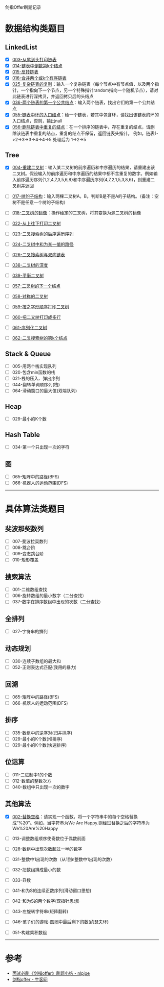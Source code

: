 剑指Offer刷题记录

# 数据结构类题目

## LinkedList

- [x] [003-从尾到头打印链表](https://github.com/SouthBegonia/Computer-Course/blob/master/Offer/OfferCode/DataStructure_LinkedList_003.cs)
- [x] [014-链表中倒数第k个结点](https://github.com/SouthBegonia/Computer-Course/blob/master/Offer/OfferCode/DataStructure_LinkedList_014.cs)
- [x] [015-反转链表](https://github.com/SouthBegonia/Computer-Course/blob/master/Offer/OfferCode/DataStructure_LinkedList_015.cs)
- [x] [016-合并两个或k个有序链表](https://github.com/SouthBegonia/Computer-Course/blob/master/Offer/OfferCode/DataStructure_LinkedList_016.cs)
- [x] [025-复杂链表的复制](https://github.com/SouthBegonia/Computer-Course/blob/master/Offer/OfferCode/DataStructure_LinkedList_025.cs)：输入一个复杂链表（每个节点中有节点值，以及两个指针，一个指向下一个节点，另一个特殊指针random指向一个随机节点），请对此链表进行深拷贝，并返回拷贝后的头结点
- [x] [036-两个链表的第一个公共结点](https://github.com/SouthBegonia/Computer-Course/blob/master/Offer/OfferCode/DataStructure_LinkedList_036.cs)：输入两个链表，找出它们的第一个公共结点
- [x] [055-链表中环的入口结点](https://github.com/SouthBegonia/Computer-Course/blob/master/Offer/OfferCode/DataStructure_LinkedList_055.cs)：给一个链表，若其中包含环，请找出该链表的环的入口结点，否则，输出null
- [x] [056-删除链表中重复的结点](https://github.com/SouthBegonia/Computer-Course/blob/master/Offer/OfferCode/DataStructure_LinkedList_056.cs)：在一个排序的链表中，存在重复的结点，请删除该链表中重复的结点，重复的结点不保留，返回链表头指针。 例如，链表1->2->3->3->4->4->5 处理后为 1->2->5

## Tree

- [x] [004-重建二叉树](https://github.com/SouthBegonia/Computer-Course/blob/master/Offer/Tree/DataStructure_Tree_004.cs)：输入某二叉树的前序遍历和中序遍历的结果，请重建出该二叉树。假设输入的前序遍历和中序遍历的结果中都不含重复的数字。例如输入前序遍历序列{1,2,4,7,3,5,6,8}和中序遍历序列{4,7,2,1,5,3,8,6}，则重建二叉树并返回

- [ ] [017-树的子结构](https://github.com/SouthBegonia/Computer-Course/blob/master/Offer/Tree/DataStructure_Tree_017.cs)：输入两棵二叉树A，B，判断B是不是A的子结构。（备注：空树不是任意一个树的子结构）
- [ ] [018-二叉树的镜像](https://github.com/SouthBegonia/Computer-Course/blob/master/Offer/Tree/DataStructure_Tree_018.cs)：操作给定的二叉树，将其变换为源二叉树的镜像
- [ ] [022-从上往下打印二叉树](https://github.com/SouthBegonia/Computer-Course/blob/master/Offer/Tree/DataStructure_Tree_022.cs)
- [ ] [023-二叉搜索树的后序遍历序列](https://github.com/SouthBegonia/Computer-Course/blob/master/Offer/Tree/DataStructure_Tree_023.cs)
- [ ] [024-二叉树中和为某一值的路径](https://github.com/SouthBegonia/Computer-Course/blob/master/Offer/Tree/DataStructure_Tree_024.cs)
- [ ] [026-二叉搜索树与双向链表](https://github.com/SouthBegonia/Computer-Course/blob/master/Offer/Tree/DataStructure_Tree_026.cs)
- [ ] [038-二叉树的深度](https://github.com/SouthBegonia/Computer-Course/blob/master/Offer/Tree/DataStructure_Tree_038.cs)
- [ ] [039-平衡二叉树](https://github.com/SouthBegonia/Computer-Course/blob/master/Offer/Tree/DataStructure_Tree_039.cs)
- [ ] [057-二叉树的下一个结点](https://github.com/SouthBegonia/Computer-Course/blob/master/Offer/Tree/DataStructure_Tree_057.cs)
- [ ] [058-对称的二叉树](https://github.com/SouthBegonia/Computer-Course/blob/master/Offer/Tree/DataStructure_Tree_058.cs)
- [ ] [059-按之字形顺序打印二叉树](https://github.com/SouthBegonia/Computer-Course/blob/master/Offer/Tree/DataStructure_Tree_059.cs)
- [ ] [060-把二叉树打印成多行](https://github.com/SouthBegonia/Computer-Course/blob/master/Offer/Tree/DataStructure_Tree_060.cs)
- [ ] [061-序列化二叉树](https://github.com/SouthBegonia/Computer-Course/blob/master/Offer/Tree/DataStructure_Tree_061.cs)
- [ ] [062-二叉搜索树的第k个结点](https://github.com/SouthBegonia/Computer-Course/blob/master/Offer/Tree/DataStructure_Tree_062.cs)

## Stack & Queue

- [ ] 005-用两个栈实现队列
- [ ] 020-包含min函数的栈
- [ ] 021-栈的压入、弹出序列
- [ ] 044-翻转单词顺序列(栈)
- [ ] 064-滑动窗口的最大值(双端队列)

## Heap

- [ ] 029-最小的K个数
## Hash Table
- [ ] 034-第一个只出现一次的字符

## 图
- [ ] 065-矩阵中的路径(BFS)
- [ ] 066-机器人的运动范围(DFS)

-----------------------------


# 具体算法类题目

## 斐波那契数列

- [ ] 007-斐波拉契数列
- [ ] 008-跳台阶
- [ ] 009-变态跳台阶
- [ ] 010-矩形覆盖

## 搜索算法
- [ ] 001-二维数组查找
- [ ] 006-旋转数组的最小数字（二分查找）
- [ ] 037-数字在排序数组中出现的次数（二分查找）

## 全排列
- [ ] 027-字符串的排列

## 动态规划
 - [ ] 030-连续子数组的最大和
- [ ] 052-正则表达式匹配(我用的暴力)

## 回溯

- [ ] 065-矩阵中的路径(BFS)
- [ ] 066-机器人的运动范围(DFS)

## 排序
- [ ] 035-数组中的逆序对(归并排序)
- [ ] 029-最小的K个数(堆排序)
- [ ] 029-最小的K个数(快速排序)

## 位运算
- [ ] 011-二进制中1的个数
- [ ] 012-数值的整数次方
- [ ] 040-数组中只出现一次的数字

## 其他算法
- [x] [002-替换空格](https://github.com/SouthBegonia/Computer-Course/blob/master/Offer/Others/Algorithm_others_002.cs)：请实现一个函数，将一个字符串中的每个空格替换成“%20”。例如，当字符串为We Are Happy.则经过替换之后的字符串为We%20Are%20Happy
- [ ] 013-调整数组顺序使奇数位于偶数前面
- [ ] 028-数组中出现次数超过一半的数字
- [ ] 031-整数中1出现的次数（从1到n整数中1出现的次数）
- [ ] 032-把数组排成最小的数
- [ ] 033-丑数
- [ ] 041-和为S的连续正数序列(滑动窗口思想)
- [ ] 042-和为S的两个数字(双指针思想)
- [ ] 043-左旋转字符串(矩阵翻转)
- [ ] 046-孩子们的游戏-圆圈中最后剩下的数(约瑟夫环)
- [ ] 051-构建乘积数组



-----------------------------------

# 参考

- [面试必刷《剑指offer》刷题小结 - nlpjoe](https://www.jianshu.com/p/53f6bf6f8d50)
- [剑指offer -  牛客网](https://www.nowcoder.com/ta/coding-interviews)